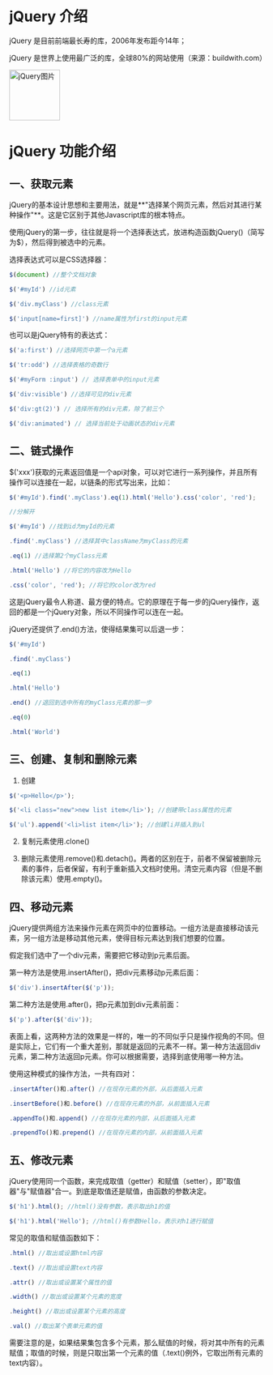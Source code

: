 # jQuery 介绍
jQuery 是目前前端最长寿的库，2006年发布距今14年；  

jQuery 是世界上使用最广泛的库，全球80%的网站使用（来源：buildwith.com）  

<img src='https://bkimg.cdn.bcebos.com/pic/9f510fb30f2442a79d8d54ced943ad4bd01302dd?x-bce-process=image/watermark,g_7,image_d2F0ZXIvYmFpa2U4MA==,xp_5,yp_5' alt='jQuery图片' height='100px'>  

# jQuery 功能介绍

## 一、获取元素

jQuery的基本设计思想和主要用法，就是**"选择某个网页元素，然后对其进行某种操作"**。这是它区别于其他Javascript库的根本特点。  

使用jQuery的第一步，往往就是将一个选择表达式，放进构造函数jQuery()（简写为$），然后得到被选中的元素。  

选择表达式可以是CSS选择器：  

~~~js
$(document) //整个文档对象

$('#myId') //id元素

$('div.myClass') //class元素

$('input[name=first]') //name属性为first的input元素
~~~

也可以是jQuery特有的表达式：

~~~js
$('a:first') //选择网页中第一个a元素

$('tr:odd') //选择表格的奇数行

$('#myForm :input') // 选择表单中的input元素

$('div:visible') //选择可见的div元素

$('div:gt(2)') // 选择所有的div元素，除了前三个

$('div:animated') // 选择当前处于动画状态的div元素
~~~

## 二、链式操作

$('xxx')获取的元素返回值是一个api对象，可以对它进行一系列操作，并且所有操作可以连接在一起，以链条的形式写出来，比如：

~~~js
$('#myId').find('.myClass').eq(1).html('Hello').css('color', 'red');

//分解开

$('#myId') //找到id为myId的元素

.find('.myClass') //选择其中className为myClass的元素

.eq(1) //选择第2个myClass元素

.html('Hello') //将它的内容改为Hello

.css('color', 'red'); //将它的color改为red
~~~

这是jQuery最令人称道、最方便的特点。它的原理在于每一步的jQuery操作，返回的都是一个jQuery对象，所以不同操作可以连在一起。

jQuery还提供了.end()方法，使得结果集可以后退一步：

~~~js
$('#myId')

.find('.myClass')

.eq(1)

.html('Hello')

.end() //退回到选中所有的myClass元素的那一步 

.eq(0)

.html('World')
~~~

## 三、创建、复制和删除元素

1. 创建

~~~js
$('<p>Hello</p>'); 

$('<li class="new">new list item</li>'); //创建带class属性的元素

$('ul').append('<li>list item</li>'); //创建li并插入到ul
~~~

2. 复制元素使用.clone()

3. 删除元素使用.remove()和.detach()。两者的区别在于，前者不保留被删除元素的事件，后者保留，有利于重新插入文档时使用。清空元素内容（但是不删除该元素）使用.empty()。

## 四、移动元素

jQuery提供两组方法来操作元素在网页中的位置移动。一组方法是直接移动该元素，另一组方法是移动其他元素，使得目标元素达到我们想要的位置。

假定我们选中了一个div元素，需要把它移动到p元素后面。

第一种方法是使用.insertAfter()，把div元素移动p元素后面：

~~~js
$('div').insertAfter($('p'));
~~~

第二种方法是使用.after()，把p元素加到div元素前面：

~~~js
$('p').after($('div'));
~~~

表面上看，这两种方法的效果是一样的，唯一的不同似乎只是操作视角的不同。但是实际上，它们有一个重大差别，那就是返回的元素不一样。第一种方法返回div元素，第二种方法返回p元素。你可以根据需要，选择到底使用哪一种方法。

使用这种模式的操作方法，一共有四对：

~~~js
.insertAfter()和.after() //在现存元素的外部，从后面插入元素

.insertBefore()和.before() //在现存元素的外部，从前面插入元素

.appendTo()和.append() //在现存元素的内部，从后面插入元素

.prependTo()和.prepend() //在现存元素的内部，从前面插入元素
~~~

## 五、修改元素

jQuery使用同一个函数，来完成取值（getter）和赋值（setter），即"取值器"与"赋值器"合一。到底是取值还是赋值，由函数的参数决定。

~~~js
$('h1').html(); //html()没有参数，表示取出h1的值

$('h1').html('Hello'); //html()有参数Hello，表示对h1进行赋值
~~~

常见的取值和赋值函数如下：

~~~js
.html() //取出或设置html内容

.text() //取出或设置text内容

.attr() //取出或设置某个属性的值

.width() //取出或设置某个元素的宽度

.height() //取出或设置某个元素的高度

.val() //取出某个表单元素的值
~~~

需要注意的是，如果结果集包含多个元素，那么赋值的时候，将对其中所有的元素赋值；取值的时候，则是只取出第一个元素的值（.text()例外，它取出所有元素的text内容）。